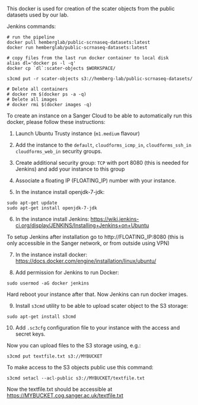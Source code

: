 This docker is used for creation of the scater objects from the public datasets used by our lab.

Jenkins commands:

```
# run the pipeline
docker pull hemberglab/public-scrnaseq-datasets:latest
docker run hemberglab/public-scrnaseq-datasets:latest

# copy files from the last run docker container to local disk
alias dl='docker ps -l -q'
docker cp `dl`:scater-objects $WORKSPACE/

s3cmd put -r scater-objects s3://hemberg-lab/public-scrnaseq-datasets/

# Delete all containers
# docker rm $(docker ps -a -q)
# Delete all images
# docker rmi $(docker images -q)
```

To create an instance on a Sanger Cloud to be able to automatically run this docker, please follow these instructions:

1. Launch Ubuntu Trusty instance (`m1.medium` flavour)

2. Add the instance to the `default`, `cloudforms_icmp_in`, `cloudforms_ssh_in` `cloudforms_web_in` security groups.

3. Create additional security group: `TCP` with port 8080 (this is needed for Jenkins) and add your instance to this group

4. Associate a floating IP (FLOATING_IP) number with your instance.

5. In the instance install openjdk-7-jdk:
```
sudo apt-get update
sudo apt-get install openjdk-7-jdk
```

6. In the instance install Jenkins: https://wiki.jenkins-ci.org/display/JENKINS/Installing+Jenkins+on+Ubuntu

To setup Jenkins after installation go to http://FLOATING_IP:8080 (this is only accessible in the Sanger network, or from outside using VPN)

7. In the instance install docker: https://docs.docker.com/engine/installation/linux/ubuntu/

8. Add permission for Jenkins to run Docker:
```
sudo usermod -aG docker jenkins
```

Hard reboot your instance after that. Now Jenkins can run docker images.

9. Install `s3cmd` utility to be able to upload scater object to the S3 storage:
```
sudo apt-get install s3cmd
```

10. Add `.sc3cfg` configuration file to your instance with the access and secret keys.

Now you can upload files to the S3 storage using, e.g.:
```
s3cmd put textfile.txt s3://MYBUCKET
```

To make access to the S3 objects public use this command:
```
s3cmd setacl --acl-public s3://MYBUCKET/textfile.txt
```

Now the textfile.txt should be accessible at https://MYBUCKET.cog.sanger.ac.uk/textfile.txt
